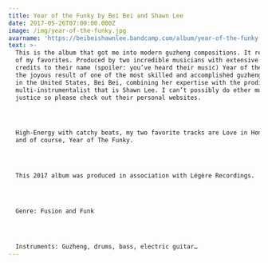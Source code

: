 ```yaml
---
title: Year of the Funky by Bei Bei and Shawn Lee
date: 2017-05-26T07:00:00.000Z
image: /img/year-of-the-funky.jpg
avarname: 'https://beibeishawnlee.bandcamp.com/album/year-of-the-funky'
text: >-
  This is the album that got me into modern guzheng compositions. It remains one
  of my favorites. Produced by two incredible musicians with extensive Hollywood
  credits to their name (spoiler: you’ve heard their music) Year of the Funky is
  the joyous result of one of the most skilled and accomplished guzheng players
  in the United States, Bei Bei, combining her expertise with the prodigious
  multi-instrumentalist that is Shawn Lee. I can’t possibly do ether musician
  justice so please check out their personal websites.




  High-Energy with catchy beats, my two favorite tracks are Love in Hong Kong
  and of course, Year of The Funky.




  This 2017 album was produced in association with Légère Recordings.




  Genre: Fusion and Funk




  Instruments: Guzheng, drums, bass, electric guitar…
---
```


